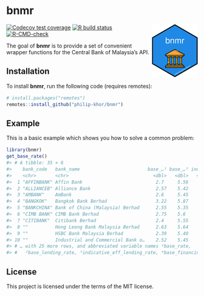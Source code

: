 
<!-- README.md is generated from README.Rmd. Please edit that file -->

# bnmr

<img src="man/figures/logo.png" width=120 height=139 align="right" /></img>

<!-- badges: start -->

[![Codecov test
coverage](https://codecov.io/gh/philip-khor/bnmr/branch/master/graph/badge.svg)](https://codecov.io/gh/philip-khor/bnmr?branch=master)
[![R build
status](https://github.com/philip-khor/bnmr/workflows/R-CMD-check/badge.svg)](https://github.com/philip-khor/bnmr/actions)
[![R-CMD-check](https://github.com/philip-khor/bnmr/actions/workflows/R-CMD-check.yaml/badge.svg)](https://github.com/philip-khor/bnmr/actions/workflows/R-CMD-check.yaml)
<!-- badges: end -->

The goal of **bnmr** is to provide a set of convenient wrapper functions
for the Central Bank of Malaysia’s API.

## Installation

To install **bnmr**, run the following code (requires remotes):

``` r
# install.packages("remotes")
remotes::install_github("philip-khor/bnmr")
```

## Example

This is a basic example which shows you how to solve a common problem:

``` r
library(bnmr)
get_base_rate()
#> # A tibble: 35 × 6
#>    bank_code   bank_name                         base_…¹ base_…² indic…³ base_…⁴
#>    <chr>       <chr>                               <dbl>   <dbl>   <dbl>   <dbl>
#>  1 "AFFINBANK" Affin Bank                           2.7     5.56    3.3       NA
#>  2 "ALLIANCEB" Alliance Bank                        2.57    5.42    3.11      NA
#>  3 "AMBANK"    AmBank                               2.6     5.45    3.25      NA
#>  4 "BANGKOK"   Bangkok Bank Berhad                  3.22    5.87    4.42      NA
#>  5 "BANKCHINA" Bank of China (Malaysia) Berhad      2.55    5.35    3.55      NA
#>  6 "CIMB BANK" CIMB Bank Berhad                     2.75    5.6     3.5       NA
#>  7 "CITIBANK"  Citibank Berhad                      2.4     5.55    3.2       NA
#>  8 ""          Hong Leong Bank Malaysia Berhad      2.63    5.64    3.5       NA
#>  9 ""          HSBC Bank Malaysia Berhad            2.39    5.49    3.5       NA
#> 10 ""          Industrial and Commercial Bank o…    2.52    5.45    3.47      NA
#> # … with 25 more rows, and abbreviated variable names ¹​base_rate,
#> #   ²​base_lending_rate, ³​indicative_eff_lending_rate, ⁴​base_financing_rate
```

## License

This project is licensed under the terms of the MIT license.
